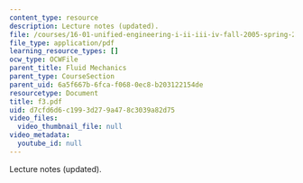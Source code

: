 ```yaml
---
content_type: resource
description: Lecture notes (updated).
file: /courses/16-01-unified-engineering-i-ii-iii-iv-fall-2005-spring-2006/d7cfd6d6c1993d279a478c3039a82d75_f3.pdf
file_type: application/pdf
learning_resource_types: []
ocw_type: OCWFile
parent_title: Fluid Mechanics
parent_type: CourseSection
parent_uid: 6a5f667b-6fca-f068-0ec8-b203122154de
resourcetype: Document
title: f3.pdf
uid: d7cfd6d6-c199-3d27-9a47-8c3039a82d75
video_files:
  video_thumbnail_file: null
video_metadata:
  youtube_id: null
---
```

Lecture notes (updated).

